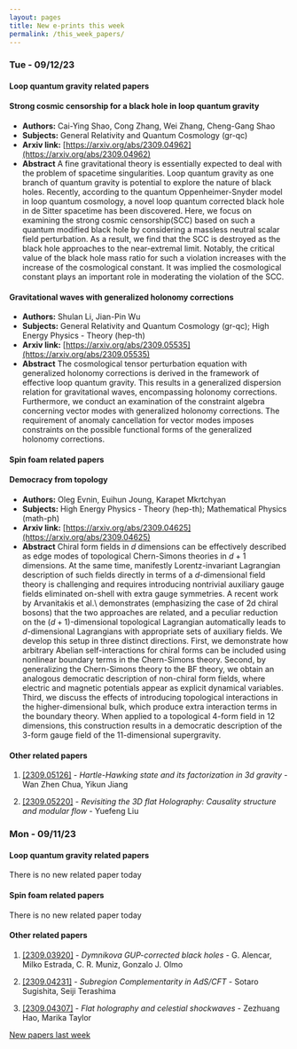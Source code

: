 ```yaml
---
layout: pages
title: New e-prints this week
permalink: /this_week_papers/
---
```




### Tue - 09/12/23

#### Loop quantum gravity related papers

#### **Strong cosmic censorship for a black hole in loop quantum gravity**
 - **Authors:** Cai-Ying Shao, Cong Zhang, Wei Zhang, Cheng-Gang Shao
 - **Subjects:** General Relativity and Quantum Cosmology (gr-qc)
 - **Arxiv link:** [https://arxiv.org/abs/2309.04962](https://arxiv.org/abs/2309.04962)
 - **Abstract**
 A fine gravitational theory is essentially expected to deal with the problem of spacetime singularities. Loop quantum gravity as one branch of quantum gravity is potential to explore the nature of black holes. Recently, according to the quantum Oppenheimer-Snyder model in loop quantum cosmology, a novel loop quantum corrected black hole in de Sitter spacetime has been discovered. Here, we focus on examining the strong cosmic censorship(SCC) based on such a quantum modified black hole by considering a massless neutral scalar field perturbation. As a result, we find that the SCC is destroyed as the black hole approaches to the near-extremal limit. Notably, the critical value of the black hole mass ratio for such a violation increases with the increase of the cosmological constant. It was implied the cosmological constant plays an important role in moderating the violation of the SCC. 

#### **Gravitational waves with generalized holonomy corrections**
 - **Authors:** Shulan Li, Jian-Pin Wu
 - **Subjects:** General Relativity and Quantum Cosmology (gr-qc); High Energy Physics - Theory (hep-th)
 - **Arxiv link:** [https://arxiv.org/abs/2309.05535](https://arxiv.org/abs/2309.05535)
 - **Abstract**
 The cosmological tensor perturbation equation with generalized holonomy corrections is derived in the framework of effective loop quantum gravity. This results in a generalized dispersion relation for gravitational waves, encompassing holonomy corrections. Furthermore, we conduct an examination of the constraint algebra concerning vector modes with generalized holonomy corrections. The requirement of anomaly cancellation for vector modes imposes constraints on the possible functional forms of the generalized holonomy corrections. 

#### Spin foam related papers

#### **Democracy from topology**
 - **Authors:** Oleg Evnin, Euihun Joung, Karapet Mkrtchyan
 - **Subjects:** High Energy Physics - Theory (hep-th); Mathematical Physics (math-ph)
 - **Arxiv link:** [https://arxiv.org/abs/2309.04625](https://arxiv.org/abs/2309.04625)
 - **Abstract**
 Chiral form fields in $d$ dimensions can be effectively described as edge modes of topological Chern-Simons theories in $d+1$ dimensions. At the same time, manifestly Lorentz-invariant Lagrangian description of such fields directly in terms of a $d$-dimensional field theory is challenging and requires introducing nontrivial auxiliary gauge fields eliminated on-shell with extra gauge symmetries. A recent work by Arvanitakis et al.\ demonstrates (emphasizing the case of 2d chiral bosons) that the two approaches are related, and a peculiar reduction on the $(d+1)$-dimensional topological Lagrangian automatically leads to $d$-dimensional Lagrangians with appropriate sets of auxiliary fields. We develop this setup in three distinct directions. First, we demonstrate how arbitrary Abelian self-interactions for chiral forms can be included using nonlinear boundary terms in the Chern-Simons theory. Second, by generalizing the Chern-Simons theory to the BF theory, we obtain an analogous democratic description of non-chiral form fields, where electric and magnetic potentials appear as explicit dynamical variables. Third, we discuss the effects of introducing topological interactions in the higher-dimensional bulk, which produce extra interaction terms in the boundary theory. When applied to a topological 4-form field in 12 dimensions, this construction results in a democratic description of the 3-form gauge field of the 11-dimensional supergravity. 



#### Other related papers

1. [[2309.05126]](https://arxiv.org/abs/2309.05126) - *Hartle-Hawking state and its factorization in 3d gravity* - Wan Zhen Chua, Yikun Jiang

1. [[2309.05220]](https://arxiv.org/abs/2309.05220) - *Revisiting the 3D flat Holography: Causality structure and modular flow* - Yuefeng Liu



### Mon - 09/11/23

#### Loop quantum gravity related papers

There is no new related paper today 

#### Spin foam related papers

There is no new related paper today 



#### Other related papers

1. [[2309.03920]](https://arxiv.org/abs/2309.03920) - *Dymnikova GUP-corrected black holes* - G. Alencar, Milko Estrada, C. R. Muniz, Gonzalo J. Olmo

1. [[2309.04231]](https://arxiv.org/abs/2309.04231) - *Subregion Complementarity in AdS/CFT* - Sotaro Sugishita, Seiji Terashima

1. [[2309.04307]](https://arxiv.org/abs/2309.04307) - *Flat holography and celestial shockwaves* - Zezhuang Hao, Marika Taylor






[New papers last week]({{site.url}}/archived/weekly/pre-prints/2023/09/11/archived_weekly_papers.html)